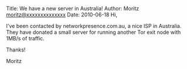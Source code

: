 Title: We have a new server in Australia!
Author: Moritz <moritz@xxxxxxxxxxxxxx>
Date: 2010-06-18
Hi,

I've been contacted by networkpresence.com.au, a nice ISP in Australia.
They have donated a small server for running another Tor exit node with
1MB/s of traffic.

Thanks!

Moritz

